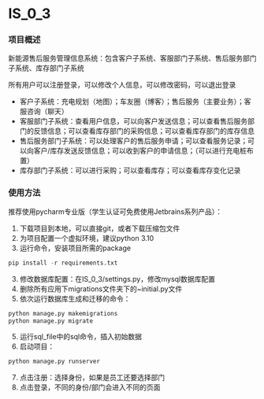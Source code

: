 # IS_0_3
### 项目概述
新能源售后服务管理信息系统：包含客户子系统、客服部门子系统、售后服务部门子系统、库存部门子系统

所有用户可以注册登录，可以修改个人信息，可以修改密码，可以退出登录

* 客户子系统：充电规划（地图）；车友圈（博客）；售后服务（主要业务）；客服咨询（聊天）
* 客服部门子系统：查看用户信息，可以向客户发送信息；可以查看售后服务部门的反馈信息；可以查看库存部门的采购信息；可以查看库存部门的库存信息
* 售后服务部门子系统：可以处理客户的售后服务申请；可以查看服务记录；可以向客户/库存发送反馈信息；可以收到客户的申请信息；（可以进行充电桩布置）
* 库存部门子系统：可以进行采购；可以查看库存；可以查看库存变化记录

### 使用方法
推荐使用pycharm专业版（学生认证可免费使用Jetbrains系列产品）：

1. 下载项目到本地，可以直接git，或者下载压缩包文件
2. 为项目配置一个虚拟环境，建议python 3.10
3. 运行命令，安装项目所需的package
``` python
pip install -r requirements.txt
```
3. 修改数据库配置：在IS_0_3/settings.py，修改mysql数据库配置
4. 删除所有应用下migrations文件夹下的~initial.py文件
5. 依次运行数据库生成和迁移的命令：
``` python
python manage.py makemigrations
python manage.py migrate
```
5. 运行sql_file中的sql命令，插入初始数据
6. 启动项目：
``` python
python manage.py runserver
```
7. 点击注册：选择身份，如果是员工还要选择部门
8. 点击登录，不同的身份/部门会进入不同的页面

